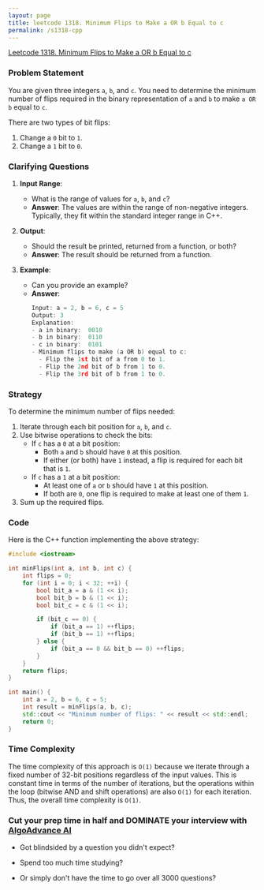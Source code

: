 ```yaml
---
layout: page
title: leetcode 1318. Minimum Flips to Make a OR b Equal to c
permalink: /s1318-cpp
---
```

[Leetcode 1318. Minimum Flips to Make a OR b Equal to c](https://algoadvance.github.io/algoadvance/l1318)
### Problem Statement

You are given three integers `a`, `b`, and `c`. You need to determine the minimum number of flips required in the binary representation of `a` and `b` to make `a OR b` equal to `c`.

There are two types of bit flips:
1. Change a `0` bit to `1`.
2. Change a `1` bit to `0`.

### Clarifying Questions

1. **Input Range**:
   - What is the range of values for `a`, `b`, and `c`?
   - **Answer**: The values are within the range of non-negative integers. Typically, they fit within the standard integer range in C++.

2. **Output**:
   - Should the result be printed, returned from a function, or both?
   - **Answer**: The result should be returned from a function.

3. **Example**:
   - Can you provide an example?
   - **Answer**: 
     ```cpp
     Input: a = 2, b = 6, c = 5
     Output: 3
     Explanation:
     - a in binary:  0010
     - b in binary:  0110
     - c in binary:  0101
     - Minimum flips to make (a OR b) equal to c:
       - Flip the 1st bit of a from 0 to 1.
       - Flip the 2nd bit of b from 1 to 0.
       - Flip the 3rd bit of b from 1 to 0.
     ```

### Strategy

To determine the minimum number of flips needed:

1. Iterate through each bit position for `a`, `b`, and `c`.
2. Use bitwise operations to check the bits:
   - If `c` has a `0` at a bit position:
     - Both `a` and `b` should have `0` at this position.
     - If either (or both) have `1` instead, a flip is required for each bit that is `1`.
   - If `c` has a `1` at a bit position:
     - At least one of `a` or `b` should have `1` at this position.
     - If both are `0`, one flip is required to make at least one of them `1`.
3. Sum up the required flips.

### Code

Here is the C++ function implementing the above strategy:

```cpp
#include <iostream>

int minFlips(int a, int b, int c) {
    int flips = 0;
    for (int i = 0; i < 32; ++i) {
        bool bit_a = a & (1 << i);
        bool bit_b = b & (1 << i);
        bool bit_c = c & (1 << i);

        if (bit_c == 0) {
            if (bit_a == 1) ++flips;
            if (bit_b == 1) ++flips;
        } else {
            if (bit_a == 0 && bit_b == 0) ++flips;
        }
    }
    return flips;
}

int main() {
    int a = 2, b = 6, c = 5;
    int result = minFlips(a, b, c);
    std::cout << "Minimum number of flips: " << result << std::endl;
    return 0;
}
```

### Time Complexity

The time complexity of this approach is `O(1)` because we iterate through a fixed number of 32-bit positions regardless of the input values. This is constant time in terms of the number of iterations, but the operations within the loop (bitwise AND and shift operations) are also `O(1)` for each iteration. Thus, the overall time complexity is `O(1)`.


### Cut your prep time in half and DOMINATE your interview with [AlgoAdvance AI](https://algoAdvance.com)

- Got blindsided by a question you didn't expect?

- Spend too much time studying?

- Or simply don't have the time to go over all 3000 questions?

